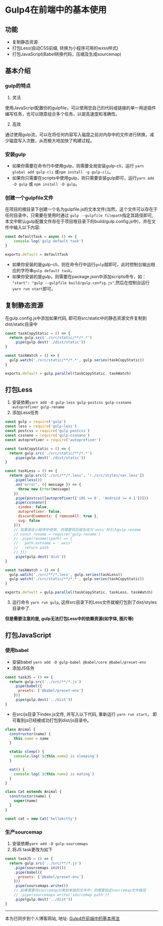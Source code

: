 # Gulp4在前端中的基本使用

## 功能

* 复制静态资源
* 打包Less(自动CSS前缀, 转换为小程序可用的wxss样式)
* 打包JavaScript(Babel转换代码，压缩及生成sourcemap)

## 基本介绍
### gulp的特点

1. 灵活

使用JavaScript配置你的gulpfile，可以使用您自己的代码或链接的单一用途插件编写任务，也可以随意组合多个任务，以提高速度和准确性。

2. 高效

通过使用gulp流，可以在将任何内容写入磁盘之前对内存中的文件进行转换，减少磁盘写入次数，从而极大地加快了构建过程。


### 安装gulp

* 如果你需要在命令行中使用gulp，则需要全局安装gulp-cli，运行 `yarn global add gulp-cli` 或`npm install -g gulp-cli`。
* 如果你只需要在scripts中使用gulp，则只需要安装gulp即可，运行`yarn add -D gulp` 或 `npm install -D gulp`。

### 创建一个gulpfile文件

在项目的根目录下创建一个名为gulpfile.js的文本文件(当然，这个文件可以存在于任何目录中，只需要在使用时通过 `gulp --gulpfile filepath`指定其路径即可, 本文中默认gulp配置文件存在于项目根目录下的build/gulp.config.js中)，并在文件中输入以下内容:

```js
const defaultTask = async () => {
	console.log('gulp default task')
}

exports.default = defaultTask
```
* 如果你安装的是gulp-cli，则在命令行中运行`gulp`就即可，此时控制台输出相应的字符串`gulp default task`。
* 如果你安装的是gulp，则需要在package.json中添加scripts命令，如： `"start": "gulp --gulpfile build/gulp.config.js"`,然后在控制台运行`yarn run start`即可。

## 复制静态资源

在gulp.config.js中添加如果代码, 即可将src/static中的静态资源文件复制到dist/static目录中

```js
const taskCopyStatic = () => {
  return gulp.src('./src/static/**/*.*')
    .pipe(gulp.dest('./dist/static'))
}

const taskWatch = () => {
  gulp.watch('./src/static/**/*.*', gulp.series(taskCopyStatic))
}

exports.default = gulp.parallel(taskCopyStatic, taskWatch)
```

## 打包Less

1. 安装依赖`yarn add -D gulp-less gulp-postcss gulp-cssnano autoprefixer gulp-rename `
2. 添加Less任务

```js
const gulp = require('gulp')
const less = require('gulp-less')
const postcss = require('gulp-postcss')
const cssnano = require('gulp-cssnano')
const autoprefixer = require('autoprefixer')

const taskCopyStatic = () => {
  return gulp.src('./src/static/**/*.*')
    .pipe(gulp.dest('./dist/static'))
}

const taskLess = () => {
  return gulp.src(['./src/**/*.less', '!./src/styles/var.less'])
    .pipe(less())
    .on('error', ({ message }) => {
      throw new Error(message)
    })
    .pipe(postcss([autoprefixer(['iOS >= 8', 'Android >= 4.1'])]))
    .pipe(cssnano({
      zindex: false,
      autoprefixer: false,
      discardComments: { removeAll: true },
      svg: false
    }))
    // 如果是在小程序中使用, 则需要将后缀名改为'wxss'并引入gulp-rename
    // const rename = require('gulp-rename')
    // .pipe(rename((path) => {
    //   path.extname = '.wxss'
    //   return path
    // }))
    .pipe(gulp.dest('dist'))
}

const taskWatch = () => {
  gulp.watch('./src/**/*.less', gulp.series(taskLess))
  gulp.watch('./src/static/**/*.*', gulp.series(taskCopyStatic))
}

exports.default = gulp.parallel(taskCopyStatic, taskLess, taskWatch)
```

3. 运行命令 `yarn run gulp`, 这样src目录下的Less文件就被打包到了dist/styles目录中了.

**但是需要注意的是, gulp无法打包Less中的依赖资源(如字体, 图片等)**

## 打包JavaScript

### 使用babel

* 安装babel `yarn add -D gulp-babel @babel/core @babel/preset-env`
* 添加JS任务


```js
const taskJS = () => {
  return gulp.src('../src/**/*.js')
    .pipe(babel({
      presets: ['@babel/preset-env']
    }))
    .pipe(gulp.dest('../dist'))
}
```

* 在src/js目录下index.js文件, 并写入以下代码, 重新运行 `yarn run start`， 即可看到js已经被成功打包到dist/js目录中。

```js
class Animal {
  constructor(name) {
    this.name = name
  }

  static sleep() {
    console.log(`${this.name} is sleeping`)
  }

  eat() {
    console.log(`${this.name} is eating`)
  }
}

class Cat extends Animal {
  constructor(name) {
    super(name)
  }
}

const cat = new Cat('hellokitty')
```

### 生产sourcemap

1. 安装依赖`yarn add -D gulp-sourcemaps`
2. 将JS task更改为如下

```js
const taskJS = () => {
  return gulp.src('../src/**/*.js')
    .pipe(sourcemaps.init())
    .pipe(babel({
      presets: ['@babel/preset-env']
    }))
    .pipe(sourcemaps.write())
    // 如果需要将sourcemap分离到单独的文件中，则需要指定sourcemap文件路径
    // .pipe(sourcemaps.write('sourcemap path'))
    .pipe(gulp.dest('../dist'))
}
```

---

本为已同步到个人博客网站, 地址:  [Gulp4在前端中的基本用法](https://www.gogoing.site/articles/1fa6b018-335e-4d7a-a525-45fb73871cdd.html)
